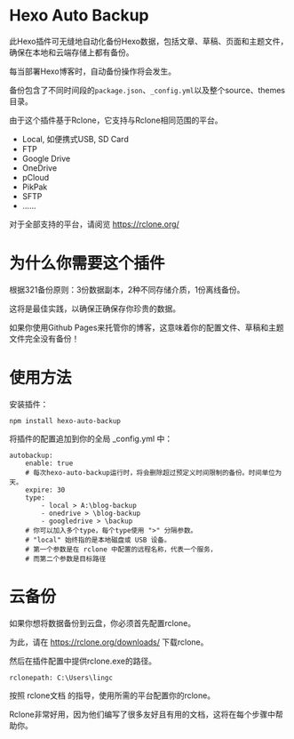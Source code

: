 # Hexo Auto Backup

此Hexo插件可无缝地自动化备份Hexo数据，包括文章、草稿、页面和主题文件，确保在本地和云端存储上都有备份。

每当部署Hexo博客时，自动备份操作将会发生。

备份包含了不同时间段的`package.json`、`_config.yml`以及整个source、themes目录。

由于这个插件基于Rclone，它支持与Rclone相同范围的平台。

- Local, 如便携式USB, SD Card
- FTP
- Google Drive
- OneDrive
- pCloud
- PikPak
- SFTP
- ......

对于全部支持的平台，请阅览 https://rclone.org/

# 为什么你需要这个插件

根据321备份原则：3份数据副本，2种不同存储介质，1份离线备份。

这将是最佳实践，以确保正确保存你珍贵的数据。

如果你使用Github Pages来托管你的博客，这意味着你的配置文件、草稿和主题文件完全没有备份！

# 使用方法

安装插件：

`npm install hexo-auto-backup`

将插件的配置追加到你的全局 _config.yml 中：

```
autobackup:
    enable: true
    # 每次hexo-auto-backup运行时，将会删除超过预定义时间限制的备份。时间单位为天。
    expire: 30
    type:
        - local > A:\blog-backup
        - onedrive > \blog-backup
        - googledrive > \backup
    # 你可以加入多个type，每个type使用 ">" 分隔参数。
    # "local" 始终指的是本地磁盘或 USB 设备。
    # 第一个参数是在 rclone 中配置的远程名称，代表一个服务，
    # 而第二个参数是目标路径
```

# 云备份

如果你想将数据备份到云盘，你必须首先配置rclone。

为此，请在 https://rclone.org/downloads/ 下载rclone。

然后在插件配置中提供rclone.exe的路径。

```
rclonepath: C:\Users\lingc
```

按照 rclone文档 的指导，使用所需的平台配置你的rclone。

Rclone非常好用，因为他们编写了很多友好且有用的文档，这将在每个步骤中帮助你。
